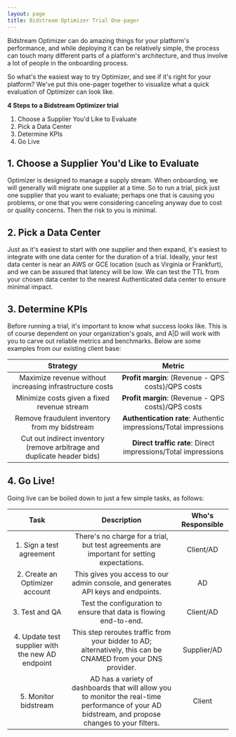 ```yaml
---
layout: page
title: Bidstream Optimizer Trial One-pager
---
```


Bidstream Optimizer can do amazing things for your platform's performance, and while deploying it can be relatively simple, the process can touch many different parts of a platform's architecture, and thus involve a lot of people in the onboarding process. 

So what's the easiest way to try Optimizer, and see if it's right for your platform? We've put this one-pager together to visualize what a quick evaluation of Optimizer can look like.

__4 Steps to a Bidstream Optimizer trial__

1. Choose a Supplier You'd Like to Evaluate
2. Pick a Data Center
3. Determine KPIs
4. Go Live

## 1. Choose a Supplier You'd Like to Evaluate

Optimizer is designed to manage a supply stream. When onboarding, we will generally will migrate one supplier at a time. So to run a trial, pick just one supplier that you want to evaluate; perhaps one that is causing you problems, or one that you were considering canceling anyway due to cost or quality concerns. Then the risk to you is minimal.

## 2. Pick a Data Center

Just as it's easiest to start with one supplier and then expand, it's easiest to integrate with one data center for the duration of a trial. Ideally, your test data center is near an AWS or GCE location (such as Virginia or Frankfurt), and we can be assured that latency will be low. We can test the TTL from your chosen data center to the nearest Authenticated data center to ensure minimal impact.

## 3. Determine KPIs

Before running a trial, it's important to know what success looks like. This is of course dependent on your organization's goals, and A|D will work with you to carve out reliable metrics and benchmarks. Below are some examples from our existing client base:

| Strategy | Metric |
| :--------: | :--------: |
| Maximize revenue without increasing infrastructure costs | **Profit margin**: (Revenue - QPS costs)/QPS costs |
| Minimize costs given a fixed revenue stream | **Profit margin**: (Revenue - QPS costs)/QPS costs |
| Remove fraudulent inventory from my bidstream | **Authentication rate**: Authentic impressions/Total impressions |
| Cut out indirect inventory (remove arbitrage and duplicate header bids) | **Direct traffic rate**: Direct impressions/Total impressions |


## 4. Go Live!


Going live can be boiled down to just a few simple tasks, as follows:


| Task | Description | Who's Responsible |
:--------: | :--------: | :--------: |
| 1. Sign a test agreement | There's no charge for a trial, but test agreements are important for setting expectations. | Client/AD |
| 2. Create an Optimizer account | This gives you access to our admin console, and generates API keys and endpoints. | AD |
| 3. Test and QA | Test the configuration to ensure that data is flowing end-to-end. | Client/AD |
| 4. Update test supplier with the new AD endpoint | This step reroutes traffic from your bidder to AD; alternatively, this can be CNAMED from your DNS provider. | Supplier/AD |
| 5. Monitor bidstream | AD has a variety of dashboards that will allow you to monitor the real-time performance of your AD bidstream, and propose changes to your filters. | Client |
